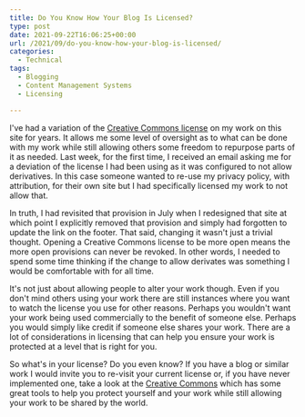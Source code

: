 ```yaml
---
title: Do You Know How Your Blog Is Licensed?
type: post
date: 2021-09-22T16:06:25+00:00
url: /2021/09/do-you-know-how-your-blog-is-licensed/
categories:
  - Technical
tags:
  - Blogging
  - Content Management Systems
  - Licensing

---
```

I've had a variation of the [Creative Commons license][1] on my work on this site for years. It allows me some level of oversight as to what can be done with my work while still allowing others some freedom to repurpose parts of it as needed.
Last week, for the first time, I received an email asking me for a deviation of the license I had been using as it was configured to not allow derivatives. In this case someone wanted to re-use my privacy policy, with attribution, for their own site but I had specifically licensed my work to not allow that.

In truth, I had revisited that provision in July when I redesigned that site at which point I explicitly removed that provision and simply had forgotten to update the link on the footer. That said, changing it wasn't just a trivial thought. Opening a Creative Commons license to be more open means the more open provisions can never be revoked. In other words, I needed to spend some time thinking if the change to allow derivates was something I would be comfortable with for all time.

It's not just about allowing people to alter your work though. Even if you don't mind others using your work there are still instances where you want to watch the license you use for other reasons. Perhaps you wouldn't want your work being used commercially to the benefit of someone else. Perhaps you would simply like credit if someone else shares your work. There are a lot of considerations in licensing that can help you ensure your work is protected at a level that is right for you.

So what's in your license? Do you even know? If you have a blog or similar work I would invite you to re-visit your current license or, if you have never implemented one, take a look at the [Creative Commons][2] which has some great tools to help you protect yourself and your work while still allowing your work to be shared by the world.

 [1]: https://creativecommons.org/licenses/by-nc-sa/4.0/
 [2]: https://creativecommons.org/